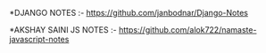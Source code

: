 *DJANGO NOTES :-  https://github.com/janbodnar/Django-Notes

*AKSHAY SAINI JS NOTES :- https://github.com/alok722/namaste-javascript-notes

